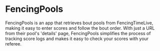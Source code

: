 # FencingPools
FencingPools is an app that retrieves bout pools from FencingTimeLive, making it easy to enter scores and follow the bout order. With just a URL from their pool's 'details' page, FencingPools simplifies the process of tracking score logs and makes it easy to check your scores with your referee.
